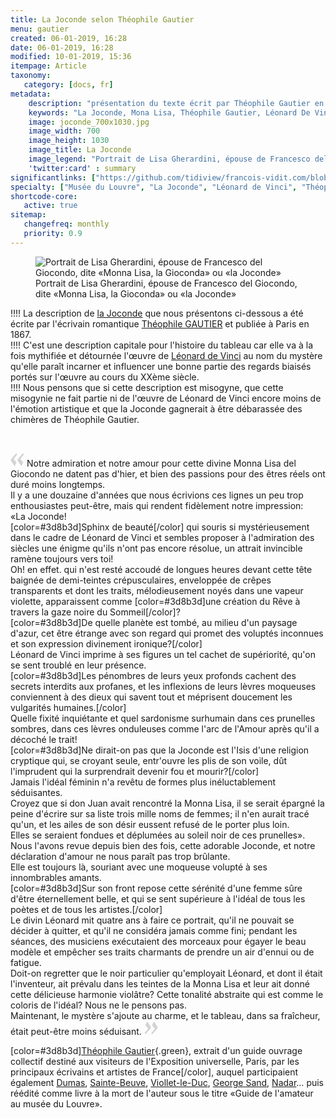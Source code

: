 ```yaml
---
title: La Joconde selon Théophile Gautier
menu: gautier
created: 06-01-2019, 16:28
date: 06-01-2019, 16:28
modified: 10-01-2019, 15:36
itempage: Article
taxonomy:
   category: [docs, fr]
metadata:
    description: "présentation du texte écrit par Théophile Gautier en 1867 à propos du portrait de Lisa Gherardini, épouse de Francesco del Giocondo, dite «Monna Lisa, la Gioconda» ou «la Joconde»."
    keywords: "La Joconde, Mona Lisa, Théophile Gautier, Léonard De Vinci"
    image: joconde_700x1030.jpg
    image_width: 700
    image_height: 1030
    image_title: La Joconde
    image_legend: "Portrait de Lisa Gherardini, épouse de Francesco del Giocondo, dite «Monna Lisa, la Gioconda» ou «la Joconde»"
    'twitter:card' : summary
significantlinks: ["https://github.com/tidiview/francois-vidit.com/blob/develop/user/sites/docs/pages/01.home/01.paris/01.louvre/la-joconde/gautier/docs.fr.md"]
specialty: ["Musée du Louvre", "La Joconde", "Léonard de Vinci", "Théophile Gautier"]
shortcode-core:
   active: true
sitemap:
   changefreq: monthly
   priority: 0.9
---
```

<figure><picture>
<source
sizes="(max-width: 767px) 98vw, (min-width: 959px) 50vw, 86vw"
srcset="
/user/sites/docs/pages/01.home/01.paris/01.louvre/01.la-joconde/01.vasari/la-joconde-280.webp 280w,
/user/sites/docs/pages/01.home/01.paris/01.louvre/01.la-joconde/01.vasari/la-joconde-380.webp 380w,
/user/sites/docs/pages/01.home/01.paris/01.louvre/01.la-joconde/01.vasari/la-joconde-480.webp 480w,
/user/sites/docs/pages/01.home/01.paris/01.louvre/01.la-joconde/01.vasari/la-joconde-640.webp 640w,
/user/sites/docs/pages/01.home/01.paris/01.louvre/01.la-joconde/01.vasari/la-joconde-840.webp 840w,
/user/sites/docs/pages/01.home/01.paris/01.louvre/01.la-joconde/01.vasari/la-joconde-1280.webp 1280w,
/user/sites/docs/pages/01.home/01.paris/01.louvre/01.la-joconde/01.vasari/la-joconde-1600.webp 1600w,
/user/sites/docs/pages/01.home/01.paris/01.louvre/01.la-joconde/01.vasari/la-joconde-1920.webp 1920w"
type="image/webp" />
<img
src="/user/sites/docs/pages/01.home/01.paris/01.louvre/01.la-joconde/01.vasari/la-joconde-840.jpg" title="Portrait de Lisa Gherardini, épouse de Francesco del Giocondo, dite «Monna Lisa, la Gioconda» ou «la Joconde»" alt="Portrait de Lisa Gherardini, épouse de Francesco del Giocondo, dite «Monna Lisa, la Gioconda» ou «la Joconde»" class="class-diane-img"
sizes="(max-width: 767px) 98vw, (min-width: 959px) 50vw, 86vw"
srcset="
/user/sites/docs/pages/01.home/01.paris/01.louvre/01.la-joconde/01.vasari/la-joconde-280.jpg 280w,
/user/sites/docs/pages/01.home/01.paris/01.louvre/01.la-joconde/01.vasari/la-joconde-380.jpg 380w,
/user/sites/docs/pages/01.home/01.paris/01.louvre/01.la-joconde/01.vasari/la-joconde-480.jpg 480w,
/user/sites/docs/pages/01.home/01.paris/01.louvre/01.la-joconde/01.vasari/la-joconde-640.jpg 640w,
/user/sites/docs/pages/01.home/01.paris/01.louvre/01.la-joconde/01.vasari/la-joconde-840.jpg 840w,
/user/sites/docs/pages/01.home/01.paris/01.louvre/01.la-joconde/01.vasari/la-joconde-1280.jpg 1280w,
/user/sites/docs/pages/01.home/01.paris/01.louvre/01.la-joconde/01.vasari/la-joconde-1600.jpg 1600w,
/user/sites/docs/pages/01.home/01.paris/01.louvre/01.la-joconde/01.vasari/la-joconde-1920.jpg 1920w" id="zephyr_et_flore">
</picture><figcaption>Portrait de Lisa Gherardini, épouse de Francesco del Giocondo, dite «Monna Lisa, la Gioconda» ou «la Joconde»</figcaption></figure>

!!!! La description de [la Joconde][2] que nous présentons ci-dessous a été écrite par l'écrivain romantique [Théophile GAUTIER][1] et publiée à Paris en 1867.   
!!!! C'est une description capitale pour l'histoire du tableau car elle va à la fois mythifiée et détournée l'œuvre de [Léonard de Vinci][3] au nom du mystère qu'elle paraît incarner et influencer une bonne partie des regards biaisés portés sur l'œuvre au cours du XXème siècle.  
!!!! Nous pensons que si cette description est misogyne, que cette misogynie ne fait partie ni de l'œuvre de Léonard de Vinci encore moins de l'émotion artistique et que la Joconde gagnerait à être débarassée des chimères de Théophile Gautier.

<br>

<span><svg xmlns="http://www.w3.org/2000/svg" width="22px" height="22px" viewBox="0 0 78 78" fill="lightgrey" opacity="1"><path d="M76.5 9.0009L57.0898 32.605c-.88226 1.10283-.88226 1.54397-.88226 1.76454 0 1.10286 1.76455 3.30857 2.8674 4.632l13.0167 14.99877L61.50123 74.9545 50.4727 59.51456c-2.87047-3.97028-10.80793-15.88413-10.80793-19.19267 0-1.76458.6617-2.4263 6.6171-9.7051C60.8395 12.74754 63.04522 10.98297 70.98575 3.0455L76.5 9.00092zm-38.16172 0L18.9281 32.605c-.88228 1.10283-.88228 1.54397-.88228 1.76454 0 1.10286 1.76457 3.30857 2.86742 4.632L33.92688 54.0003 23.3395 74.9545 12.30793 59.51456C9.44053 55.54428 1.5 43.63043 1.5 40.3219c0-1.76458.6617-2.4263 6.6171-9.7051C22.67475 12.74754 24.88043 10.98297 32.82097 3.0455l5.51732 5.9554z"/></svg></span> 
Notre admiration et notre amour pour cette divine Monna Lisa del Giocondo ne datent pas d'hier, et bien des passions pour des êtres réels ont duré moins longtemps.  
Il y a une douzaine d'années que nous écrivions ces lignes un peu trop enthousiastes peut-être, mais qui rendent fidèlement notre impression:  
«La Joconde!  
[color=#3d8b3d]Sphinx de beauté[/color] qui souris si mystérieusement dans le cadre de Léonard de Vinci et sembles proposer à l'admiration des siècles une énigme qu'ils n'ont pas encore résolue, un attrait invincible ramène toujours vers toi!  
Oh! en effet. qui n'est resté accoudé de longues heures devant cette tête baignée de demi-teintes crépusculaires, enveloppée de crêpes transparents et dont les traits, mélodieusement noyés dans une vapeur violette, apparaissent comme [color=#3d8b3d]une création du Rêve à travers la gaze noire du Sommeil[/color]?  
[color=#3d8b3d]De quelle planète est tombé, au milieu d'un paysage d'azur, cet être étrange avec son regard qui promet des voluptés inconnues et son expression divinement ironique?[/color]  
Léonard de Vinci imprime à ses figures un tel cachet de supériorité, qu'on se sent troublé en leur présence.  
[color=#3d8b3d]Les pénombres de leurs yeux profonds cachent des secrets interdits aux profanes, et les inflexions de leurs lèvres moqueuses conviennent à des dieux qui savent tout et méprisent doucement les vulgarités humaines.[/color]  
Quelle fixité inquiétante et quel sardonisme surhumain dans ces prunelles sombres, dans ces lèvres onduleuses comme l'arc de l'Amour après qu'il a décoché le trait!  
[color=#3d8b3d]Ne dirait-on pas que la Joconde est l'Isis d'une religion cryptique qui, se croyant seule, entr'ouvre les plis de son voile, dût l'imprudent qui la surprendrait devenir fou et mourir?[/color]  
Jamais l'idéal féminin n'a revêtu de formes plus inéluctablement séduisantes.  
Croyez que si don Juan avait rencontré la Monna Lisa, il se serait épargné la peine d'écrire sur sa liste trois mille noms de femmes; 
il n'en aurait tracé qu'un, et les ailes de son désir eussent refusé de le porter plus loin.  
Elles se seraient fondues et déplumées au soleil noir de ces prunelles».  
Nous l'avons revue depuis bien des fois, cette adorable Joconde, et notre déclaration d'amour ne nous paraît pas trop brûlante.  
Elle est toujours là, souriant avec une moqueuse volupté à ses innombrables amants.  
[color=#3d8b3d]Sur son front repose cette sérénité d'une femme sûre d'être éternellement belle, et qui se sent supérieure à l'idéal de tous les poètes et de tous les artistes.[/color]  
Le divin Léonard mit quatre ans à faire ce portrait, qu'il ne pouvait se décider à quitter, et qu'il ne considéra jamais comme fini; 
pendant les séances, des musiciens exécutaient des morceaux pour égayer le beau modèle et empêcher ses traits charmants de prendre un air d'ennui ou de fatigue.  
Doit-on regretter que le noir particulier qu'employait Léonard, et dont il était l'inventeur, ait prévalu dans les teintes de la Monna Lisa et leur ait donné cette délicieuse harmonie violâtre? 
Cette tonalité abstraite qui est comme le coloris de l'idéal? 
Nous ne le pensons pas.  
Maintenant, le mystère s'ajoute au charme, et le tableau, dans sa fraîcheur, était peut-être moins séduisant. 
 <span><svg xmlns="http://www.w3.org/2000/svg" width="22px" height="22px" viewBox="0 0 78 78" fill="lightgrey" opacity="1"><path d="M1.5 68.9991L20.9102 45.395c.88226-1.10283.88226-1.54397.88226-1.76454 0-1.10286-1.76455-3.30857-2.8674-4.632L5.90836 23.9997 16.49877 3.0455 27.5273 18.48544c2.87047 3.97028 10.80793 15.88413 10.80793 19.19267 0 1.76458-.6617 2.4263-6.6171 9.7051C17.1605 65.25246 14.95478 67.01703 7.01425 74.9545L1.5 68.99908zm38.16172 0L59.0719 45.395c.88228-1.10283.88228-1.54397.88228-1.76454 0-1.10286-1.76457-3.30857-2.86742-4.632L44.07312 23.9997 54.6605 3.0455l11.03157 15.43992C68.55947 22.45572 76.5 34.36957 76.5 37.6781c0 1.76458-.6617 2.4263-6.6171 9.7051C55.32526 65.25246 53.11957 67.01703 45.17904 74.9545l-5.51732-5.9554z"/></svg></span>

[color=#3d8b3d][Théophile Gautier][1]{.green}, extrait d'un guide ouvrage collectif destiné aux visiteurs de l'Exposition universelle, Paris, par les principaux écrivains et artistes de France[/color], auquel participaient également [Dumas][4], [Sainte-Beuve][5], [Viollet-le-Duc][6], [George Sand][7], [Nadar][8]… puis réédité comme livre à la mort de l'auteur sous le titre «Guide de l'amateur au musée du Louvre».

[1]: https://fr.wikipedia.org/wiki/Théophile_Gautier "https://fr.wikipedia.org/wiki/Théophile_Gautier"
[2]: https://fr.wikipedia.org/wiki/La_Joconde "https://fr.wikipedia.org/wiki/La_Joconde"
[3]: https://fr.wikipedia.org/wiki/Léonard_de_Vinci "https://fr.wikipedia.org/wiki/Léonard_de_Vinci"
[4]: https://fr.wikipedia.org/wiki/Alexandre_Dumas_fils "https://fr.wikipedia.org/wiki/Alexandre_Dumas_fils"
[5]: https://fr.wikipedia.org/wiki/Charles-Augustin_Sainte-Beuve "https://fr.wikipedia.org/wiki/Charles-Augustin_Sainte-Beuve"
[6]: https://fr.wikipedia.org/wiki/Eugène_Viollet-le-Ducク "https://fr.wikipedia.org/wiki/Eugène_Viollet-le-Ducク"
[7]: https://fr.wikipedia.org/wiki/George_Sand "https://fr.wikipedia.org/wiki/George_Sand"
[8]: https://fr.wikipedia.org/wiki/Nadar "https://fr.wikipedia.org/wiki/Nadar"